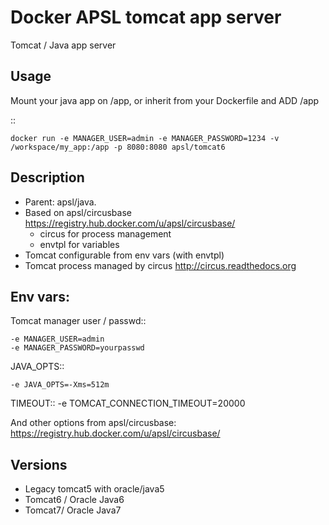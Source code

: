Docker APSL tomcat app server
================================

Tomcat / Java app server

Usage
-----

Mount your java app on /app, or inherit from your Dockerfile and ADD /app

::

    docker run -e MANAGER_USER=admin -e MANAGER_PASSWORD=1234 -v /workspace/my_app:/app -p 8080:8080 apsl/tomcat6


Description
-----------

* Parent: apsl/java. 
* Based on apsl/circusbase https://registry.hub.docker.com/u/apsl/circusbase/
  * circus for process management
  * envtpl for variables
* Tomcat configurable from env vars (with envtpl)
* Tomcat process managed by circus http://circus.readthedocs.org 
 
Env vars: 
---------

Tomcat manager user / passwd::

    -e MANAGER_USER=admin
    -e MANAGER_PASSWORD=yourpasswd

JAVA_OPTS::

    -e JAVA_OPTS=-Xms=512m

TIMEOUT::
    -e TOMCAT_CONNECTION_TIMEOUT=20000

And other options from apsl/circusbase: https://registry.hub.docker.com/u/apsl/circusbase/

Versions
--------

* Legacy tomcat5 with oracle/java5
* Tomcat6 / Oracle Java6
* Tomcat7/ Oracle Java7

